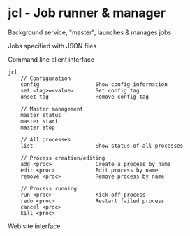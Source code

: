 # jcl - Job runner & manager

Background service, "master", launches & manages jobs

Jobs specified with JSON files

Command line client interface

    jcl
        // Configuration
        config                  Show config information
        set <tag>=<value>       Set config tag
        unset tag               Remove config tag
    
        // Master management
        master status
        master start
        master stop
        
        // All processes
        list                    Show status of all processes
        
        // Process creation/editing
        add <proc>              Create a process by name
        edit <proc>             Edit process by name
        remove <proc>           Remove process by name
        
        // Process running
        run <proc>              Kick off process
        redo <proc>             Restart failed process
        cancel <proc>
        kill <proc>
        
         

Web site interface

